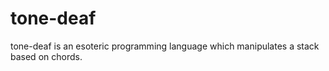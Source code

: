 # tone-deaf
tone-deaf is an esoteric programming language which manipulates a stack based on chords.
